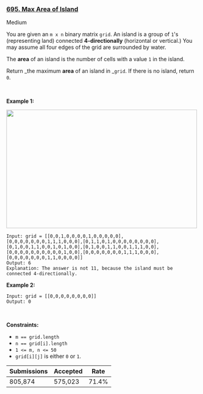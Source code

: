 ### [695. Max Area of Island](https://leetcode.com/problems/max-area-of-island/)

Medium

You are given an `` m x n `` binary matrix `` grid ``. An island is a group of `` 1 ``'s (representing land) connected __4-directionally__ (horizontal or vertical.) You may assume all four edges of the grid are surrounded by water.

The __area__ of an island is the number of cells with a value `` 1 `` in the island.

Return _the maximum __area__ of an island in _`` grid ``. If there is no island, return `` 0 ``.

 

__Example 1:__

<img alt="" src="https://assets.leetcode.com/uploads/2021/05/01/maxarea1-grid.jpg" style="width: 500px; height: 310px;"/>

```
Input: grid = [[0,0,1,0,0,0,0,1,0,0,0,0,0],[0,0,0,0,0,0,0,1,1,1,0,0,0],[0,1,1,0,1,0,0,0,0,0,0,0,0],[0,1,0,0,1,1,0,0,1,0,1,0,0],[0,1,0,0,1,1,0,0,1,1,1,0,0],[0,0,0,0,0,0,0,0,0,0,1,0,0],[0,0,0,0,0,0,0,1,1,1,0,0,0],[0,0,0,0,0,0,0,1,1,0,0,0,0]]
Output: 6
Explanation: The answer is not 11, because the island must be connected 4-directionally.
```

__Example 2:__

```
Input: grid = [[0,0,0,0,0,0,0,0]]
Output: 0
```

 

__Constraints:__

*   `` m == grid.length ``
*   `` n == grid[i].length ``
*   `` 1 <= m, n <= 50 ``
*   `` grid[i][j] `` is either `` 0 `` or `` 1 ``.

| Submissions    | Accepted     | Rate   |
| -------------- | ------------ | ------ |
| 805,874 | 575,023 | 71.4% |